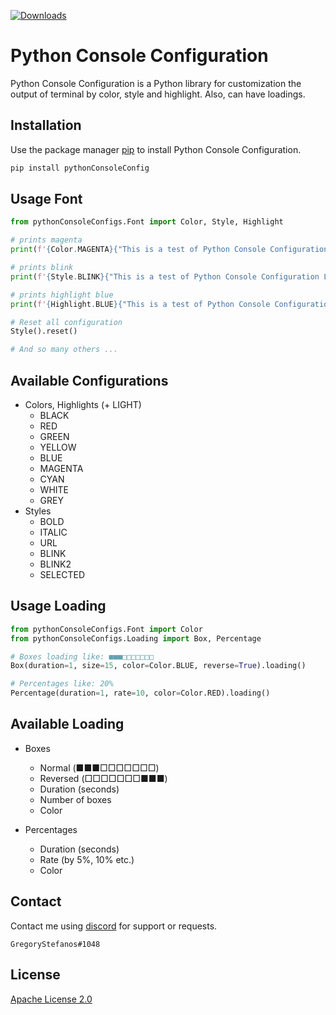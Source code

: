 
[![Downloads](https://static.pepy.tech/personalized-badge/pythonconsoleconfigs?period=total&units=international_system&left_color=lightgrey&right_color=green&left_text=Downloads)](https://pepy.tech/project/pythonconsoleconfigs)
# Python Console Configuration

Python Console Configuration is a Python library for customization the output of terminal by color, style and highlight. Also, can have loadings.

## Installation

Use the package manager [pip](https://pip.pypa.io/en/stable/) to install Python Console Configuration.

```bash
pip install pythonConsoleConfig
```

## Usage Font

```python
from pythonConsoleConfigs.Font import Color, Style, Highlight

# prints magenta
print(f'{Color.MAGENTA}{"This is a test of Python Console Configuration Library"}')

# prints blink
print(f'{Style.BLINK}{"This is a test of Python Console Configuration Library"}')

# prints highlight blue
print(f'{Highlight.BLUE}{"This is a test of Python Console Configuration Library"}')

# Reset all configuration
Style().reset()

# And so many others ...
```

## Available Configurations
* Colors, Highlights (+ LIGHT)
  * BLACK 
  * RED 
  * GREEN 
  * YELLOW 
  * BLUE 
  * MAGENTA 
  * CYAN 
  * WHITE 
  * GREY
* Styles
  * BOLD 
  * ITALIC 
  * URL 
  * BLINK 
  * BLINK2 
  * SELECTED

## Usage Loading

```python
from pythonConsoleConfigs.Font import Color
from pythonConsoleConfigs.Loading import Box, Percentage

# Boxes loading like: ■■■□□□□□□□
Box(duration=1, size=15, color=Color.BLUE, reverse=True).loading()

# Percentages like: 20%
Percentage(duration=1, rate=10, color=Color.RED).loading()
```

## Available Loading
* Boxes
  * Normal   (■■■□□□□□□□) 
  * Reversed (□□□□□□□■■■) 
  * Duration (seconds)
  * Number of boxes
  * Color

* Percentages
  * Duration (seconds)
  * Rate (by 5%, 10% etc.)
  * Color

## Contact
Contact me using [discord](https://discord.com) for support or requests.
```
GregoryStefanos#1048
```


## License
[Apache License 2.0](http://www.apache.org/licenses/)
